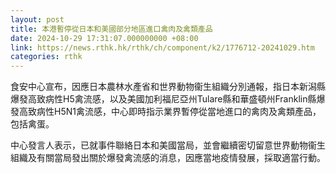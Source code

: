 ```yaml
---
layout: post
title: 本港暫停從日本和美國部分地區進口禽肉及禽類產品
date: 2024-10-29 17:31:07.000000000 +08:00
link: https://news.rthk.hk/rthk/ch/component/k2/1776712-20241029.htm
categories: rthk
---
```


食安中心宣布，因應日本農林水產省和世界動物衞生組織分別通報，指日本新潟縣爆發高致病性H5禽流感，以及美國加利福尼亞州Tulare縣和華盛頓州Franklin縣爆發高致病性H5N1禽流感，中心即時指示業界暫停從當地進口的禽肉及禽類產品，包括禽蛋。

中心發言人表示，已就事件聯絡日本和美國當局，並會繼續密切留意世界動物衞生組織及有關當局發出關於爆發禽流感的消息，因應當地疫情發展，採取適當行動。
